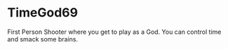 # TimeGod69
 First Person Shooter where you get to play as a God. You can control time and smack some brains. 
